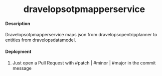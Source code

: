 <h1 align="center">dravelopsotpmapperservice</h1>

#### Description
Dravelopsotpmapperservice maps json from dravelopsopentripplanner to entities from dravelopsdatamodel.

#### Deployment
1. Just open a Pull Request with #patch | #minor | #major in the commit message